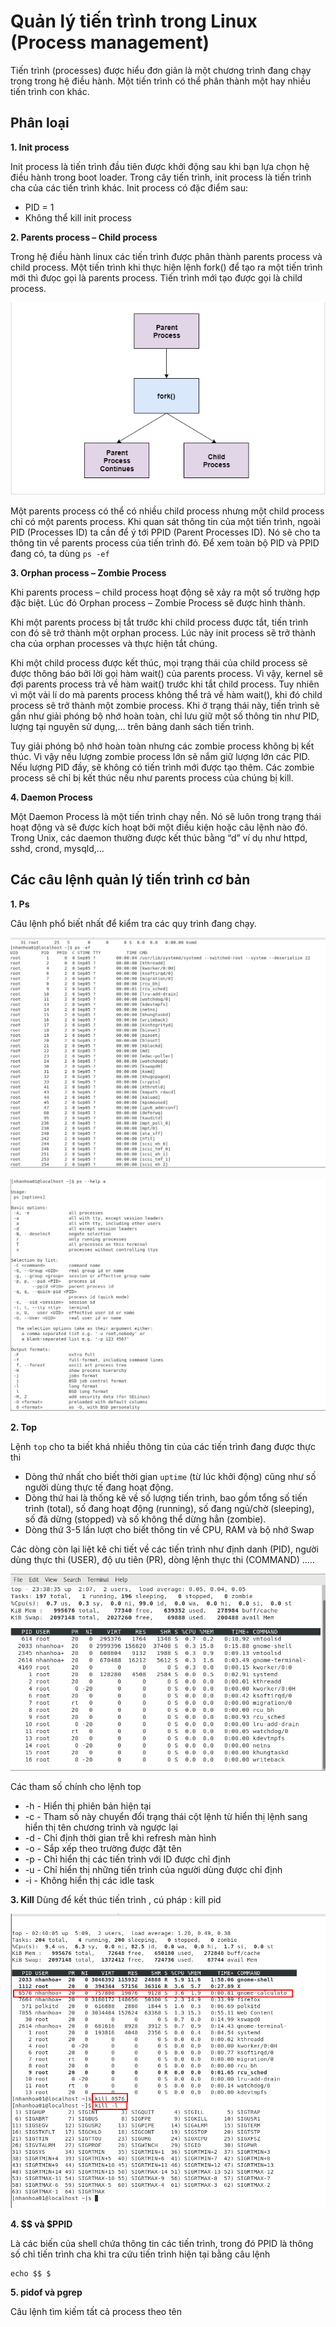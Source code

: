 # Quản lý tiến trình trong Linux (Process management)
Tiến trình (processes) được hiểu đơn giản là một chương trình đang chạy trong trong hệ điều hành. Một tiến trình có thể phân thành một hay nhiều tiến trình con khác.
## Phân loại
**1. Init process**

Init process là tiến trình đầu tiên được khởi động sau khi bạn lựa chọn hệ điều hành trong boot loader. Trong cây tiến trình, init process là tiến trình cha của các tiến trình khác. Init process có đặc điểm sau:

* PID = 1
* Không thể kill init process

**2. Parents process – Child process**

Trong hệ điều hành linux các tiến trình được phân thành parents process và child process. Một tiến trình khi thực hiện lệnh fork() để tạo ra một tiến trình mới thì đưọc gọi là parents process. Tiến trình mới tạo được gọi là child process.

![Parents process](https://github.com/laitiennhanhoa/Thu-viec-tai-Nhan-Hoa/blob/8d89d25ee75ba8d4d85ae24208054bdb569bc6af/images/parent_process.png)

Một parents process có thể có nhiều child process nhưng một child process chỉ có một parents process. Khi quan sát thông tin của một tiến trình, ngoài PID (Processes ID) ta cần để ý tới PPID (Parent Processes ID). Nó sẽ cho ta thông tin về parents process của tiến trình đó. Để xem toàn bộ PID và PPID đang có, ta dùng `ps -ef`



**3. Orphan process – Zombie Process**

Khi parents process – child process hoạt động sẽ xảy ra một số trường hợp đặc biệt. Lúc đó Orphan process – Zombie Process sẽ được hình thành.

Khi một parents process bị tắt trước khi child process được tắt, tiến trình con đó sẽ trở thành một orphan process. Lúc này init process sẽ trở thành cha của orphan processes và thực hiện tắt chúng.

Khi một child process được kết thúc, mọi trạng thái của child process sẽ được thông báo bởi lời gọi hàm wait() của parents process. Vì vậy, kernel sẽ đợi parents process trả về hàm wait() trước khi tắt child process. Tuy nhiên vì một vài lí do mà parents process không thể trả về hàm wait(), khi đó child process sẽ trở thành một zombie process. Khi ở trạng thái này, tiến trình sẽ gần như giải phóng bộ nhớ hoàn toàn, chỉ lưu giữ một số thông tin như PID, lượng tại nguyên sử dụng,… trên bảng danh sách tiến trình.

Tuy giải phóng bộ nhớ hoàn toàn nhưng các zombie process không bị kết thúc. Vì vậy nếu lượng zombie process lớn sẽ nắm giữ lượng lớn các PID. Nếu lượng PID đầy, sẽ không có tiến trình mới được tạo thêm. Các zombie process sẽ chỉ bị kết thúc nếu như parents process của chúng bị kill.

**4.  Daemon Process**

Một Daemon Process là một tiến trình chạy nền. Nó sẽ luôn trong trạng thái hoạt động và sẽ được kích hoạt bởi một điều kiện hoặc câu lệnh nào đó. Trong Unix, các daemon thường được kết thúc bằng “d” ví dụ như httpd, sshd, crond, mysqld,…

## Các câu lệnh quản lý tiến trình cơ bản

**1. Ps**

Câu lệnh phổ biết nhất để kiểm tra các quy trình đang chạy.

![check full](https://github.com/laitiennhanhoa/Thu-viec-tai-Nhan-Hoa/blob/8d89d25ee75ba8d4d85ae24208054bdb569bc6af/images/ps_full.png)

![Parents helphelp](https://github.com/laitiennhanhoa/Thu-viec-tai-Nhan-Hoa/blob/8d89d25ee75ba8d4d85ae24208054bdb569bc6af/images/ps-help.png)

**2. Top**

Lệnh `top` cho ta biết khá nhiều thông tin của các tiến trình đang được thực thi
* Dòng thứ nhất cho biết thời gian `uptime` (từ lúc khởi động) cũng như số người dùng thực tế đang hoạt động.
* Dòng thứ hai là thống kê về số lượng tiến trình, bao gồm tổng số tiến trình (total), số đang hoạt động (running), số đang ngủ/chờ (sleeping), số đã dừng (stopped) và số không thể dừng hẳn (zombie).
* Dòng thứ 3-5 lần lượt cho biết thông tin về CPU, RAM và bộ nhớ Swap

Các dòng còn lại liệt kê chi tiết về các tiến trình như định danh (PID), người dùng thực thi (USER), độ ưu tiên (PR), dòng lệnh thực thi (COMMAND) .....

![Top](https://github.com/laitiennhanhoa/Thu-viec-tai-Nhan-Hoa/blob/8d89d25ee75ba8d4d85ae24208054bdb569bc6af/images/top.png)

Các tham số chính cho lệnh top

* -h - Hiển thị phiên bản hiện tại
* -c - Tham số này chuyển đổi trạng thái cột lệnh từ hiển thị lệnh sang hiển thị tên chương trình và ngược lại
* -d - Chỉ định thời gian trễ khi refresh màn hình
* -o - Sắp xếp theo trường được đặt tên
* -p - Chỉ hiển thị các tiến trình với ID được chỉ định
* -u - Chỉ hiển thị những tiến trình của người dùng được chỉ định
* -i - Không hiển thị các idle task

**3. Kill**
Dùng để kết thúc tiến trình , cú pháp : kill pid

![Kill](https://github.com/laitiennhanhoa/Thu-viec-tai-Nhan-Hoa/blob/8d89d25ee75ba8d4d85ae24208054bdb569bc6af/images/kill.png)

**4. $$ và $PPID** 

Là các biến của shell chứa thông tin các tiến trình, trong đó PPID là thông số chỉ tiến trình cha khi tra cứu tiến trình hiện tại bằng câu lệnh 
```
echo $$ $
```
**5. pidof và pgrep**

Câu lệnh tìm kiếm tất cả process theo tên

